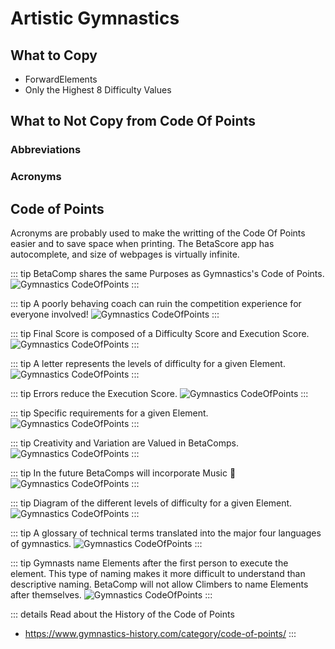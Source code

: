 # Artistic Gymnastics

## What to Copy

- ForwardElements
- Only the Highest 8 Difficulty Values

## What to Not Copy from Code Of Points

### Abbreviations

### Acronyms

## Code of Points

Acronyms are probably used to make the writting of the Code Of Points easier and to save space when printing. The BetaScore app has autocomplete, and size of webpages is virtually infinite.

::: tip BetaComp shares the same Purposes as Gymnastics's Code of Points.
![Gymnastics CodeOfPoints](/Gymnastics_CodeOfPoints_00.png)
:::

::: tip A poorly behaving coach can ruin the competition experience for everyone involved!
![Gymnastics CodeOfPoints](/Gymnastics_CodeOfPoints_02.png)
:::

::: tip Final Score is composed of a Difficulty Score and Execution Score.
![Gymnastics CodeOfPoints](/Gymnastics_CodeOfPoints_03.png)
:::

::: tip A letter represents the levels of difficulty for a given Element. 
![Gymnastics CodeOfPoints](/Gymnastics_CodeOfPoints_04.png)
:::

::: tip Errors reduce the Execution Score.
![Gymnastics CodeOfPoints](/Gymnastics_CodeOfPoints_05.png)
:::

::: tip Specific requirements for a given Element.
![Gymnastics CodeOfPoints](/Gymnastics_CodeOfPoints_06.png)
:::

::: tip Creativity and Variation are Valued in BetaComps.
![Gymnastics CodeOfPoints](/Gymnastics_CodeOfPoints_07.png)
:::

::: tip In the future BetaComps will incorporate Music 🎵 
![Gymnastics CodeOfPoints](/Gymnastics_CodeOfPoints_08.png)
:::

::: tip Diagram of the different levels of difficulty for a given Element.
![Gymnastics CodeOfPoints](/Gymnastics_CodeOfPoints_09.png)
:::

::: tip A glossary of technical terms translated into the major four languages of gymnastics.
![Gymnastics CodeOfPoints](/Gymnastics_CodeOfPoints_10.png)
:::

::: tip Gymnasts name Elements after the first person to execute the element. This type of naming makes it more difficult to understand than descriptive naming. BetaComp will not allow Climbers to name Elements after themselves. 
![Gymnastics CodeOfPoints](/Gymnastics_CodeOfPoints_11.png)
:::


::: details Read about the History of the Code of Points
- https://www.gymnastics-history.com/category/code-of-points/
:::



